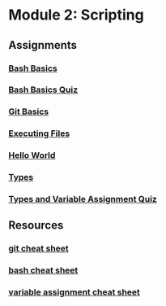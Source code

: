 # Module 2: Scripting

## Assignments
### [Bash Basics](assignments/bash_basics.md)
### [Bash Basics Quiz](quizzes/bash_basics_quiz.md)
### [Git Basics](assignments/git_basics.md)
### [Executing Files](assignments/executing_files.md)
### [Hello World](assignments/hello_world.md)
### [Types](assignments/types.md)
### [Types and Variable Assignment Quiz](quizzes/types_quiz.md)

## Resources
### [git cheat sheet](resources/git_cheat_sheet.sh)
### [bash cheat sheet](resources/bash_cheat_sheet.sh)
### [variable assignment cheat sheet](resources/variable_assignment_cheat_sheet.py)
